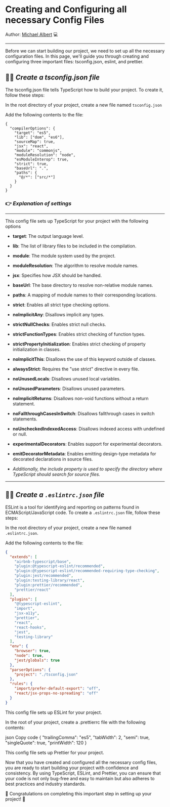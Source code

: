 
# Creating and Configuring all necessary Config Files

Author: [Michael Albert](https://github.com/mta63089) 💻

---

Before we can start building our project, we need to set up all the necessary configuration files. In this page, we'll guide you through creating and configuring three important files: tsconfig.json, eslint, and prettier.  

## 👨‍💻 ***Create a tsconfig.json file***  

The tsconfig.json file tells TypeScript how to build your project. To create it, follow these steps:  

In the root directory of your project, create a new file named `tsconfig.json`  

Add the following contents to the file:  

```jsonc
{
  "compilerOptions": {
    "target": "es5",
    "lib": ["dom", "es6"],
    "sourceMap": true,
    "jsx": "react",
    "module": "commonjs",
    "moduleResolution": "node",
    "esModuleInterop": true,
    "strict": true,
    "baseUrl": ".",
    "paths": {
      "@/*": ["src/*"]
    }
  }
}
```  

### 👉 ***Explanation of settings***  

---

This config file sets up TypeScript for your project with the following options  

- **target**: The output language level.  
  
- **lib**: The list of library files to be included in the compilation.  
- **module**: The module system used by the project.  
- **moduleResolution**: The algorithm to resolve module names.  
- **jsx**: Specifies how JSX should be handled.  
- **baseUrl**: The base directory to resolve non-relative module names.  
- **paths**: A mapping of module names to their corresponding locations.  
- **strict**: Enables all strict type checking options.  
- **noImplicitAny**: Disallows implicit any types.  
- **strictNullChecks**: Enables strict null checks.  
- **strictFunctionTypes**: Enables strict checking of function types.  
- **strictPropertyInitialization**: Enables strict checking of property initialization in classes.  
- **noImplicitThis**: Disallows the use of this keyword outside of classes.  
- **alwaysStrict**: Requires the "use strict" directive in every file.  
- **noUnusedLocals**: Disallows unused local variables.  
- **noUnusedParameters**: Disallows unused parameters.  
- **noImplicitReturns**: Disallows non-void functions without a return statement.  
- **noFallthroughCasesInSwitch**: Disallows fallthrough cases in switch statements.  
- **noUncheckedIndexedAccess**: Disallows indexed access with undefined or null.  
- **experimentalDecorators**: Enables support for experimental decorators.  
- **emitDecoratorMetadata**: Enables emitting design-type metadata for decorated declarations in source files.  
- *Additionally, the include property is used to specify the directory where TypeScript should search for source files.*

---

## 👨‍💻 ***Create a `.eslintrc.json` file***

ESLint is a tool for identifying and reporting on patterns found in ECMAScript/JavaScript code. To create a `.eslintrc.json` file, follow these steps:

In the root directory of your project, create a new file named `.eslintrc.json`.

Add the following contents to the file:

```json
{
  "extends": [
    "airbnb-typescript/base",
    "plugin:@typescript-eslint/recommended",
    "plugin:@typescript-eslint/recommended-requiring-type-checking",
    "plugin:jest/recommended",
    "plugin:testing-library/react",
    "plugin:prettier/recommended",
    "prettier/react"
  ],
  "plugins": [
    "@typescript-eslint",
    "import",
    "jsx-a11y",
    "prettier",
    "react",
    "react-hooks",
    "jest",
    "testing-library"
  ],
  "env": {
    "browser": true,
    "node": true,
    "jest/globals": true
  },
  "parserOptions": {
    "project": "./tsconfig.json"
  },
  "rules": {
    "import/prefer-default-export": "off",
    "react/jsx-props-no-spreading": "off"
  }
}
```

This config file sets up ESLint for your project.

In the root of your project, create a .prettierrc file with the following contents:

json
Copy code
{
"trailingComma": "es5",
"tabWidth": 2,
"semi": true,
"singleQuote": true,
"printWidth": 120
}

This config file sets up Prettier for your project.

Now that you have created and configured all the necessary config files, you are ready to start building your project with confidence and consistency. By using TypeScript, ESLint, and Prettier, you can ensure that your code is not only bug-free and easy to maintain but also adheres to best practices and industry standards.

🎉 Congratulations on completing this important step in setting up your project! 🎉
